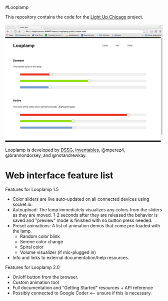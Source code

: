 #Looplamp

This repository contains the code for the [Light Up Chicago](http://lightupchicago.org/) project.

![Screenshot](images/front_end_screenshot.png)  

Looplamp is developed by [DSSG](http://dssg.io), [Inventables](http://inventables.com), @mperez4, @brannondorsey, and @notandrewkay. 

# Web interface feature list

Features for Looplamp 1.5

- Color sliders are live auto-updated on all connected devices using socket.io.
- Autoupload: The lamp immediately visualizes any colors from the sliders as they are moved.   1-2 seconds after they are released the behavior is saved and "preview" mode is finished with no button press needed.
- Preset animations: A list of animation demos that come pre-loaded with the lamp. 
	- Random color blink
	- Serene color change
	- Spiral color
	- Volume visualizer (if mic-plugged in)
- Info and links to external documentation/help resources.

Features for Looplamp 2.0

- On/off button from the browser.
- Custom animation tool
- Full documentation and "Getting Started" resources + API reference
- Possibly connected to Google Coder <-- unsure if this is necessary. 